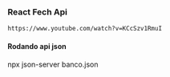 ### React Fech Api

```
https://www.youtube.com/watch?v=KCcSzv1RmuI
```

#### Rodando api json
npx json-server banco.json